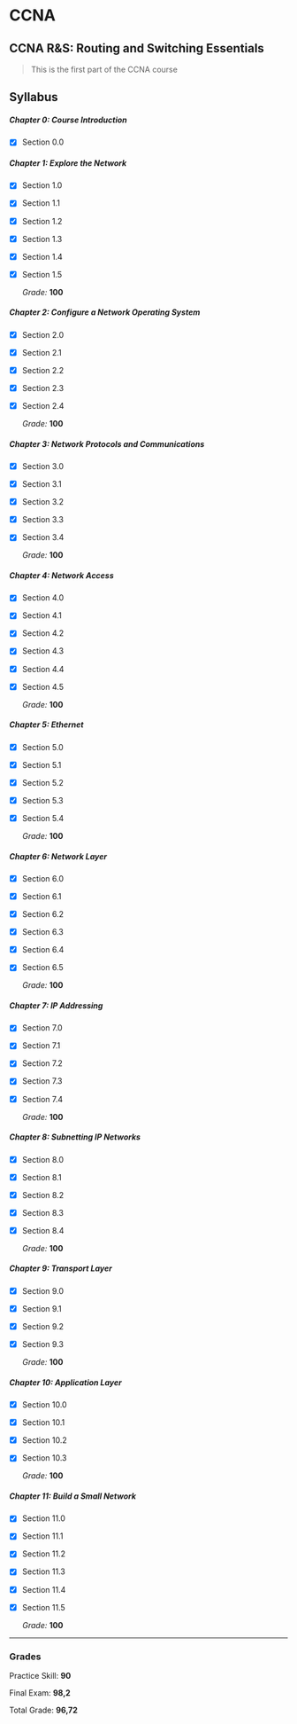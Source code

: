 # CCNA
## CCNA R&S: Routing and Switching Essentials
> This is the first part of the CCNA course

## Syllabus

##### Chapter 0: Course Introduction
- [x] Section 0.0

##### Chapter 1: Explore the Network
- [x] Section 1.0
- [x] Section 1.1
- [x] Section 1.2
- [x] Section 1.3
- [x] Section 1.4
- [x] Section 1.5

    *Grade:* **100**

##### Chapter 2: Configure a Network Operating System
- [x] Section 2.0
- [x] Section 2.1
- [x] Section 2.2
- [x] Section 2.3
- [x] Section 2.4

    *Grade:* **100**

##### Chapter 3: Network Protocols and Communications
- [x] Section 3.0
- [x] Section 3.1
- [x] Section 3.2
- [x] Section 3.3
- [x] Section 3.4

    *Grade:* **100**

##### Chapter 4: Network Access
- [x] Section 4.0
- [x] Section 4.1
- [x] Section 4.2
- [x] Section 4.3
- [x] Section 4.4
- [x] Section 4.5

    *Grade:* **100**

##### Chapter 5: Ethernet
- [x] Section 5.0
- [x] Section 5.1
- [x] Section 5.2
- [x] Section 5.3
- [x] Section 5.4

    *Grade:* **100**

##### Chapter 6: Network Layer
- [x] Section 6.0
- [x] Section 6.1
- [x] Section 6.2
- [x] Section 6.3
- [x] Section 6.4
- [x] Section 6.5

    *Grade:* **100**

##### Chapter 7: IP Addressing
- [x] Section 7.0
- [x] Section 7.1
- [x] Section 7.2
- [x] Section 7.3
- [x] Section 7.4

    *Grade:* **100**

##### Chapter 8: Subnetting IP Networks
- [x] Section 8.0
- [x] Section 8.1
- [x] Section 8.2
- [x] Section 8.3
- [x] Section 8.4

    *Grade:* **100**

##### Chapter 9: Transport Layer
- [x] Section 9.0
- [x] Section 9.1
- [x] Section 9.2
- [x] Section 9.3

    *Grade:* **100**

##### Chapter 10: Application Layer
- [x] Section 10.0
- [x] Section 10.1
- [x] Section 10.2
- [x] Section 10.3

    *Grade:* **100**
    
##### Chapter 11: Build a Small Network
- [x] Section 11.0
- [x] Section 11.1
- [x] Section 11.2
- [x] Section 11.3
- [x] Section 11.4
- [x] Section 11.5

    *Grade:* **100**
    
---
### Grades

Practice Skill: **90**

Final Exam: **98,2**

Total Grade: **96,72**
